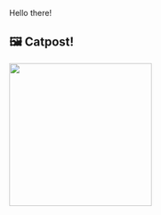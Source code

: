 Hello there!



## 🖼️ Catpost!

<sub>
    <img src="https://cdn2.thecatapi.com/images/YRp3of8G9.jpg" height="256">
</sub>

